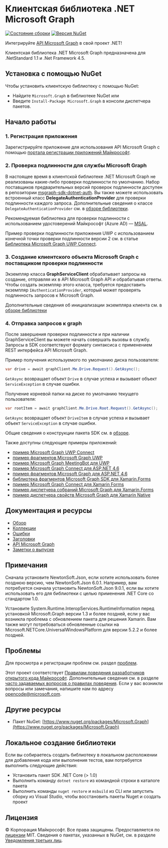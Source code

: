 # Клиентская библиотека .NET Microsoft Graph

[![Состояние сборки](https://ci.appveyor.com/api/projects/status/m8qncaosr2ry4ks6/branch/master?svg=true)](https://ci.appveyor.com/project/MIchaelMainer/msgraph-sdk-dotnet/branch/master)
[![Версия NuGet](https://buildstats.info/nuget/Microsoft.Graph)](https://www.nuget.org/packages/Microsoft.Graph/)

Интегрируйте [API Microsoft Graph](https://graph.microsoft.io) в свой
проект .NET!

Клиентская библиотека .NET Microsoft Graph предназначена для .NetStandard 1.1 и .Net Framework 4.5.

## Установка с помощью NuGet

Чтобы установить клиентскую библиотеку с помощью NuGet:

* Найдите `Microsoft.Graph` в библиотеке NuGet или
* Введите `Install-Package Microsoft.Graph` в консоли диспетчера пакетов.

## Начало работы

### 1. Регистрация приложения

Зарегистрируйте приложение для использования API Microsoft Graph с помощью [портала регистрации приложений Майкрософт](https://aka.ms/appregistrations).

### 2. Проверка подлинности для службы Microsoft Graph

В настоящее время в клиентской библиотеке .NET Microsoft Graph не реализованы какие-либо проверки подлинности по умолчанию.
Набор поставщиков предварительных версий проверок подлинности доступен в репозитории [msgraph-sdk-dotnet-auth](https://github.com/microsoftgraph/msgraph-sdk-dotnet-auth).
Вы также можете использовать встроенный класс **DelegateAuthenticationProvider** для проверки подлинности каждого запроса. Дополнительные сведения о классе `DelegateAuthenticationProvider` см. в [обзоре библиотеки](docs/overview.md).  

Рекомендуемая библиотека для проверки подлинности с использованием удостоверений Майкрософт (Azure AD) — [MSAL](https://github.com/AzureAD/microsoft-authentication-library-for-dotnet).

Пример проверки подлинности приложения UWP с использованием конечной точки проверки подлинности версии 2 см. в статье [Библиотека Microsoft Graph UWP Connect](https://github.com/OfficeDev/Microsoft-Graph-UWP-Connect-Library).

### 3. Создание клиентского объекта Microsoft Graph с поставщиком проверки подлинности

Экземпляр класса **GraphServiceClient** обрабатывает запросы на создание, отправляя их в API Microsoft Graph API и обрабатывая ответы.
Чтобы создать экземпляр этого класса,
требуется предоставить экземпляр
`IAuthenticationProvider`, который может проверять подлинность запросов к Microsoft Graph.

Дополнительные сведения об инициализации экземпляра клиента см. в [обзоре библиотеки](docs/overview.md)

### 4. Отправка запросов к graph

После завершения проверки подлинности и при наличии GraphServiceClient вы можете начать совершать вызовы в службу.
Запросы в SDK соответствуют формату синтаксиса
с применением REST интерфейса API Microsoft Graph.

Пример получения используемого по умолчанию диска пользователя:

```csharp
var drive = await graphClient.Me.Drive.Request().GetAsync();
```

`GetAsync` возвращает объект `Drive` в случае успеха и вызывает объект
`ServiceException` в случае ошибки.

Получение корневой папки на диске по умолчанию текущего пользователя:

```csharp
var rootItem = await graphClient.Me.Drive.Root.Request().GetAsync();
```

`GetAsync` возвращает объект `DriveItem` в случае успеха и вызывает объект
`ServiceException` в случае ошибки.

Общие сведения о конструкции пакета SDK см. в [обзоре](docs/overview.md).

Также доступны следующие примеры приложений:
* [пример Microsoft Graph UWP Connect](https://github.com/microsoftgraph/uwp-csharp-connect-sample)
* [пример фрагментов Microsoft Graph UWP](https://github.com/microsoftgraph/uwp-csharp-snippets-sample)
* [пример Microsoft Graph MeetingBot для UWP](https://github.com/microsoftgraph/uwp-csharp-meetingbot-sample)
* [пример Microsoft Graph Connect для ASP.NET 4.6](https://github.com/microsoftgraph/aspnet-connect-sample)
* [пример фрагментов Microsoft Graph для ASP.NET 4.6](https://github.com/microsoftgraph/aspnet-snippets-sample)
* [библиотека фрагментов Microsoft Graph SDK для Xamarin.Forms](https://github.com/microsoftgraph/xamarin-csharp-snippets-sample)
* [пример Microsoft Graph Connect для Xamarin Forms](https://github.com/microsoftgraph/xamarin-csharp-connect-sample)
* [пример диспетчера собраний Microsoft Graph для Xamarin.Forms](https://github.com/microsoftgraph/xamarin-csharp-meetingmanager-sample)
* [пример диспетчера свойств Microsoft Graph для Xamarin Native](https://github.com/microsoftgraph/xamarin-csharp-propertymanager-sample)

## Документация и ресурсы

* [Обзор](docs/overview.md)
* [Коллекции](docs/collections.md)
* [Ошибки](docs/errors.md)
* [Заголовки](docs/headers.md)
* [API Microsoft Graph](https://graph.microsoft.io)
* [Заметки о выпуске](https://github.com/microsoftgraph/msgraph-sdk-dotnet/releases)

## Примечания

Сначала установите NewtonSoft.Json, если хотите использовать более позднюю версию, чем NewtonSoft.Json 6.0.1. Например, вам потребуется сначала установить NewtonSoft.Json 9.0.1, если вы хотите использовать его для библиотеки с целью применения .NET Core со стандартом 1.0.

Установите System.Runtime.InteropServices.RuntimeInformation перед установкой Microsoft.Graph версии 1.3 и более поздней, если у вас возникла проблема с обновлением пакета для решения Xamarin. Вам также могут потребоваться обновленные ссылки на Microsoft.NETCore.UniversalWindowsPlatform для версии 5.2.2 и более поздней.

## Проблемы

Для просмотра и регистрации проблем см. раздел [проблем](https://github.com/microsoftgraph/msgraph-sdk-dotnet/issues).

Этот проект соответствует [Правилам поведения разработчиков открытого кода Майкрософт](https://opensource.microsoft.com/codeofconduct/). Дополнительные сведения см. в разделе [часто задаваемых вопросов о правилах поведения](https://opensource.microsoft.com/codeofconduct/faq/). Если у вас возникли вопросы или замечания, напишите нам по адресу [opencode@microsoft.com](mailto:opencode@microsoft.com).

## Другие ресурсы

* Пакет NuGet: [https://www.nuget.org/packages/Microsoft.Graph](https://www.nuget.org/packages/Microsoft.Graph)

## Локальное создание библиотеки

Если вы собираетесь создать библиотеку в локальном расположении для добавления кода или выполнения тестов, вам потребуется выполнить следующие действия:

- Установить пакет SDK .NET Core (> 1.0)
- Выполнить команду `dotnet restore` из командной строки в каталоге пакета
- Выполнить команды `nuget restore` и `msbuild` из CLI или запустить сборку из Visual Studio, чтобы восстановить пакеты Nuget и создать проект

## Лицензия

© Корпорация Майкрософт. Все права защищены. Предоставляется по [лицензии](LICENSE.txt) MIT. Сведения о пакетах, указанных в NuGet, см. в разделе [Уведомления третьих лиц](https://github.com/microsoftgraph/msgraph-sdk-dotnet/blob/master/THIRD%20PARTY%20NOTICES).

